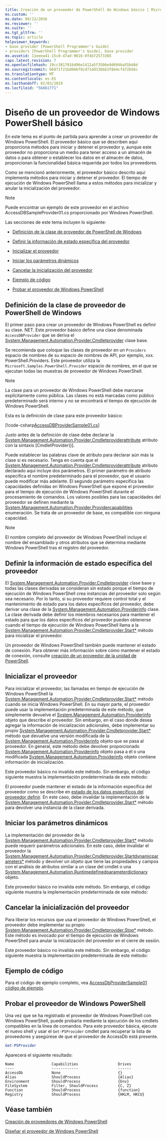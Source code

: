 ```yaml
---
title: Creación de un proveedor de PowerShell de Windows básico | Microsoft Docs
ms.custom: ''
ms.date: 09/13/2016
ms.reviewer: ''
ms.suite: ''
ms.tgt_pltfrm: ''
ms.topic: article
helpviewer_keywords:
- base provider [PowerShell Programmer's Guide]
- providers [PowerShell Programmer's Guide], base provider
ms.assetid: 11eeea41-15c8-47ad-9016-0f4b72573305
caps.latest.revision: 7
ms.openlocfilehash: 19cc3817016d96e1412a5f3506e9d694ba55b48d
ms.sourcegitcommit: b6871f21bd666f9cd71dd336bb3f844cf472b56c
ms.translationtype: MT
ms.contentlocale: es-ES
ms.lasthandoff: 02/03/2019
ms.locfileid: "56861771"
---
```

# <a name="creating-a-basic-windows-powershell-provider"></a>Diseño de un proveedor de Windows PowerShell básico

En este tema es el punto de partida para aprender a crear un proveedor de Windows PowerShell. El proveedor básico que se describen aquí proporciona métodos para iniciar y detener el proveedor y, aunque este proveedor no proporciona un medio para tener acceso a un almacén de datos o para obtener o establecer los datos en el almacén de datos, proporcionan la funcionalidad básica requerida por todos los proveedores.

Como se mencionó anteriormente, el proveedor básico descrito aquí implementa métodos para iniciar y detener el proveedor. El tiempo de ejecución de Windows PowerShell llama a estos métodos para inicializar y anular la inicialización del proveedor.

> [!NOTE]
> Puede encontrar un ejemplo de este proveedor en el archivo AccessDBSampleProvider01.cs proporcionado por Windows PowerShell.

Las secciones de este tema incluyen lo siguiente:

- [Definición de la clase de proveedor de PowerShell de Windows](#Defining-the-Windows-PowerShell-Provider-Class)

- [Definir la información de estado específica del proveedor](#Defining-Provider-Specific-State-Information)

- [Inicializar el proveedor](#Initializing-the-Provider)

- [Iniciar los parámetros dinámicos](#Start-Dynamic-Parameters)

- [Cancelar la inicialización del proveedor](#Uninitializing-the-Provider)

- [Ejemplo de código](#Code-Sample)

- [Probar el proveedor de Windows PowerShell](#Testing-the-Windows-PowerShell-Provider)

## <a name="defining-the-windows-powershell-provider-class"></a>Definición de la clase de proveedor de PowerShell de Windows

El primer paso para crear un proveedor de Windows PowerShell es definir su clase. NET. Este proveedor básico define una clase denominada `AccessDBProvider` que se deriva el [System.Management.Automation.Provider.Cmdletprovider](/dotnet/api/System.Management.Automation.Provider.CmdletProvider) clase base.

Se recomienda que coloque las clases de proveedor en un `Providers` espacio de nombres de su espacio de nombres de API, por ejemplo, xxx. PowerShell.Providers. Este proveedor utiliza la `Microsoft.Samples.PowerShell.Provider` espacio de nombres, en el que se ejecutan todas las muestras de proveedor de Windows PowerShell.

> [!NOTE]
> La clase para un proveedor de Windows PowerShell debe marcarse explícitamente como pública. Las clases no está marcadas como público predeterminado será interno y no se encontrará el tiempo de ejecución de Windows PowerShell.

Esta es la definición de clase para este proveedor básico:

[!code-csharp[AccessDBProviderSample01.cs](../../powershell-sdk-samples/SDK-2.0/csharp/AccessDBProviderSample01/AccessDBProviderSample01.cs#L23-L24 "AccessDBProviderSample01.cs")]

Justo antes de la definición de clase debe declarar la [System.Management.Automation.Provider.Cmdletproviderattribute](/dotnet/api/System.Management.Automation.Provider.CmdletProviderAttribute) atributo con la sintaxis [CmdletProvider()].

Puede establecer las palabras clave de atributo para declarar aún más la clase si es necesario. Tenga en cuenta que el [System.Management.Automation.Provider.Cmdletproviderattribute](/dotnet/api/System.Management.Automation.Provider.CmdletProviderAttribute) atributo declarado aquí incluye dos parámetros. El primer parámetro de atributo especifica el nombre predeterminado para el proveedor, que el usuario puede modificar más adelante. El segundo parámetro especifica las capacidades definidas en Windows PowerShell que expone el proveedor para el tiempo de ejecución de Windows PowerShell durante el procesamiento de comandos. Los valores posibles para las capacidades del proveedor se definen mediante la [System.Management.Automation.Provider.Providercapabilities](/dotnet/api/System.Management.Automation.Provider.ProviderCapabilities) enumeración. Se trata de un proveedor de base, es compatible con ninguna capacidad.

> [!NOTE]
> El nombre completo del proveedor de Windows PowerShell incluye el nombre del ensamblado y otros atributos que se determina mediante Windows PowerShell tras el registro del proveedor.

## <a name="defining-provider-specific-state-information"></a>Definir la información de estado específica del proveedor

El [System.Management.Automation.Provider.Cmdletprovider](/dotnet/api/System.Management.Automation.Provider.CmdletProvider) clase base y todas las clases derivadas se consideran sin estado porque el tiempo de ejecución de Windows PowerShell crea instancias del proveedor solo según sea necesario. Por lo tanto, si su proveedor requiere control total y el mantenimiento de estado para los datos específicos del proveedor, debe derivar una clase de la [System.Management.Automation.Providerinfo](/dotnet/api/System.Management.Automation.ProviderInfo) clase. La clase derivada debe definir los miembros necesarios para mantener el estado para que los datos específicos del proveedor pueden obtenerse cuando el tiempo de ejecución de Windows PowerShell llama a la [System.Management.Automation.Provider.Cmdletprovider.Start*](/dotnet/api/System.Management.Automation.Provider.CmdletProvider.Start) método para inicializar el proveedor.

Un proveedor de Windows PowerShell también puede mantener el estado de conexión. Para obtener más información sobre cómo mantener el estado de conexión, consulte [creación de un proveedor de la unidad de PowerShell](./creating-a-windows-powershell-drive-provider.md).

## <a name="initializing-the-provider"></a>Inicializar el proveedor

Para inicializar el proveedor, las llamadas en tiempo de ejecución de Windows PowerShell la [System.Management.Automation.Provider.Cmdletprovider.Start*](/dotnet/api/System.Management.Automation.Provider.CmdletProvider.Start) método cuando se inicia Windows PowerShell. En su mayor parte, el proveedor puede usar la implementación predeterminada de este método, que simplemente devuelve el [System.Management.Automation.Providerinfo](/dotnet/api/System.Management.Automation.ProviderInfo) objeto que describe el proveedor. Sin embargo, en el caso donde desea agregar la información de inicialización adicionales, debe implementar su propio [System.Management.Automation.Provider.Cmdletprovider.Start*](/dotnet/api/System.Management.Automation.Provider.CmdletProvider.Start) método que devuelve una versión modificada de la [ System.Management.Automation.Providerinfo](/dotnet/api/System.Management.Automation.ProviderInfo) objeto que se pasa al proveedor. En general, este método debe devolver proporcionado [System.Management.Automation.Providerinfo](/dotnet/api/System.Management.Automation.ProviderInfo) objeto pasa a él o una modificada [System.Management.Automation.Providerinfo](/dotnet/api/System.Management.Automation.ProviderInfo) objeto contiene información de inicialización.

Este proveedor básico no invalida este método. Sin embargo, el código siguiente muestra la implementación predeterminada de este método:

<!-- TODO!!!: review snippet reference  [!CODE [Msh_samplesaccessdbprov01#accessdbprov01ProviderStart](Msh_samplesaccessdbprov01#accessdbprov01ProviderStart)]  -->

El proveedor puede mantener el estado de la información específica del proveedor como se describe en [estado de los datos específicos del proveedor definir](#Defining-Provider-Specific-State-Information). En este caso, debe invalidar la implementación de la [System.Management.Automation.Provider.Cmdletprovider.Start*](/dotnet/api/System.Management.Automation.Provider.CmdletProvider.Start) método para devolver una instancia de la clase derivada.

## <a name="start-dynamic-parameters"></a>Iniciar los parámetros dinámicos

La implementación del proveedor de la [System.Management.Automation.Provider.Cmdletprovider.Start*](/dotnet/api/System.Management.Automation.Provider.CmdletProvider.Start) método puede requerir parámetros adicionales. En este caso, debe invalidar el proveedor la [System.Management.Automation.Provider.Cmdletprovider.Startdynamicparameters*](/dotnet/api/System.Management.Automation.Provider.CmdletProvider.StartDynamicParameters) método y devolver un objeto que tiene las propiedades y campos con el análisis de atributos similar a un clase del cmdlet o una [System.Management.Automation.Runtimedefinedparameterdictionary](/dotnet/api/System.Management.Automation.RuntimeDefinedParameterDictionary) objeto.

Este proveedor básico no invalida este método. Sin embargo, el código siguiente muestra la implementación predeterminada de este método:

<!-- TODO!!!: review snippet reference  [!CODE [Msh_samplesaccessdbprov01#accessdbprov01ProviderDynamicParameters](Msh_samplesaccessdbprov01#accessdbprov01ProviderDynamicParameters)]  -->

## <a name="uninitializing-the-provider"></a>Cancelar la inicialización del proveedor

Para liberar los recursos que usa el proveedor de Windows PowerShell, el proveedor debe implementar su propio [System.Management.Automation.Provider.Cmdletprovider.Stop*](/dotnet/api/System.Management.Automation.Provider.CmdletProvider.Stop) método. Este método es invocado por el tiempo de ejecución de Windows PowerShell para anular la inicialización del proveedor en el cierre de sesión.

Este proveedor básico no invalida este método. Sin embargo, el código siguiente muestra la implementación predeterminada de este método:

<!-- TODO!!!: review snippet reference  [!CODE [Msh_samplesaccessdbprov01#accessdbprov01ProviderStop](Msh_samplesaccessdbprov01#accessdbprov01ProviderStop)]  -->

## <a name="code-sample"></a>Ejemplo de código

Para el código de ejemplo completo, vea [AccessDbProviderSample01 código de ejemplo](./accessdbprovidersample01-code-sample.md).

## <a name="testing-the-windows-powershell-provider"></a>Probar el proveedor de Windows PowerShell

Una vez que se ha registrado el proveedor de Windows PowerShell con Windows PowerShell, puede probarla mediante la ejecución de los cmdlets compatibles en la línea de comandos. Para este proveedor básica, ejecute el nuevo shell y usar el `Get-PSProvider` cmdlet para recuperar la lista de proveedores y asegúrese de que el proveedor de AccessDb está presente.

```powershell
Get-PSProvider
```

Aparecerá el siguiente resultado:

```output
Name                 Capabilities                  Drives
----                 ------------                  ------
AccessDb             None                          {}
Alias                ShouldProcess                 {Alias}
Environment          ShouldProcess                 {Env}
FileSystem           Filter, ShouldProcess         {C, Z}
Function             ShouldProcess                 {function}
Registry             ShouldProcess                 {HKLM, HKCU}
```

## <a name="see-also"></a>Véase también

[Creación de proveedores de Windows PowerShell](./how-to-create-a-windows-powershell-provider.md)

[Diseñar el proveedor de Windows PowerShell](./designing-your-windows-powershell-provider.md)